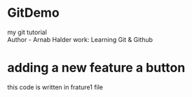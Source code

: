 # GitDemo
my git tutorial
<br>
Author - Arnab Halder
work: Learning Git & Github
# adding a new feature a button
this code is written in frature1 file